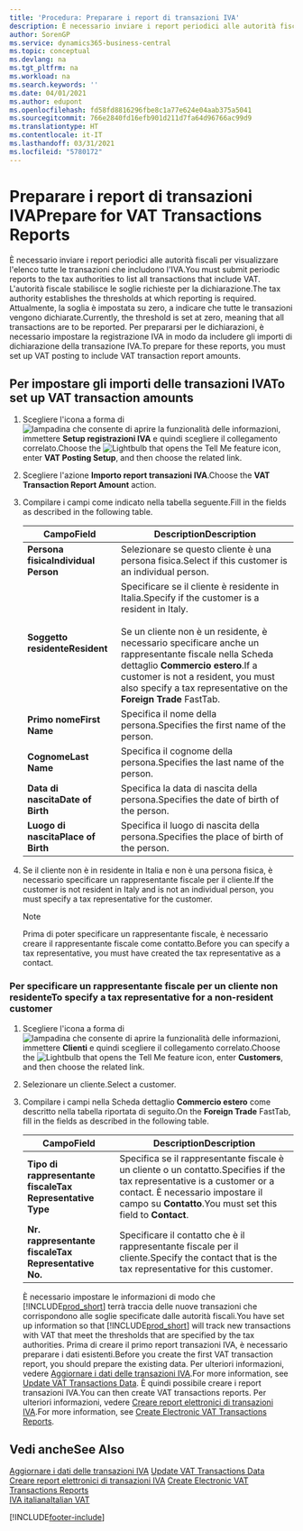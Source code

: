 ```yaml
---
title: 'Procedura: Preparare i report di transazioni IVA'
description: È necessario inviare i report periodici alle autorità fiscali per visualizzare l'elenco tutte le transazioni che includono l'IVA.
author: SorenGP
ms.service: dynamics365-business-central
ms.topic: conceptual
ms.devlang: na
ms.tgt_pltfrm: na
ms.workload: na
ms.search.keywords: ''
ms.date: 04/01/2021
ms.author: edupont
ms.openlocfilehash: fd58fd8816296fbe8c1a77e624e04aab375a5041
ms.sourcegitcommit: 766e2840fd16efb901d211d7fa64d96766ac99d9
ms.translationtype: HT
ms.contentlocale: it-IT
ms.lasthandoff: 03/31/2021
ms.locfileid: "5780172"
---
```

# <a name="prepare-for-vat-transactions-reports"></a><span data-ttu-id="11923-103">Preparare i report di transazioni IVA</span><span class="sxs-lookup"><span data-stu-id="11923-103">Prepare for VAT Transactions Reports</span></span>
<span data-ttu-id="11923-104">È necessario inviare i report periodici alle autorità fiscali per visualizzare l'elenco tutte le transazioni che includono l'IVA.</span><span class="sxs-lookup"><span data-stu-id="11923-104">You must submit periodic reports to the tax authorities to list all transactions that include VAT.</span></span> <span data-ttu-id="11923-105">L'autorità fiscale stabilisce le soglie richieste per la dichiarazione.</span><span class="sxs-lookup"><span data-stu-id="11923-105">The tax authority establishes the thresholds at which reporting is required.</span></span> <span data-ttu-id="11923-106">Attualmente, la soglia è impostata su zero, a indicare che tutte le transazioni vengono dichiarate.</span><span class="sxs-lookup"><span data-stu-id="11923-106">Currently, the threshold is set at zero, meaning that all transactions are to be reported.</span></span> <span data-ttu-id="11923-107">Per prepararsi per le dichiarazioni, è necessario impostare la registrazione IVA in modo da includere gli importi di dichiarazione della transazione IVA.</span><span class="sxs-lookup"><span data-stu-id="11923-107">To prepare for these reports, you must set up VAT posting to include VAT transaction report amounts.</span></span>  

## <a name="to-set-up-vat-transaction-amounts"></a><span data-ttu-id="11923-108">Per impostare gli importi delle transazioni IVA</span><span class="sxs-lookup"><span data-stu-id="11923-108">To set up VAT transaction amounts</span></span>  

1.  <span data-ttu-id="11923-109">Scegliere l'icona a forma di ![lampadina che consente di aprire la funzionalità delle informazioni](../../media/ui-search/search_small.png "Informazioni sull'operazione che si desidera eseguire"), immettere **Setup registrazioni IVA** e quindi scegliere il collegamento correlato.</span><span class="sxs-lookup"><span data-stu-id="11923-109">Choose the ![Lightbulb that opens the Tell Me feature](../../media/ui-search/search_small.png "Tell me what you want to do") icon, enter **VAT Posting Setup**, and then choose the related link.</span></span>  
2.  <span data-ttu-id="11923-110">Scegliere l'azione **Importo report transazioni IVA**.</span><span class="sxs-lookup"><span data-stu-id="11923-110">Choose the **VAT Transaction Report Amount** action.</span></span>  
3.  <span data-ttu-id="11923-111">Compilare i campi come indicato nella tabella seguente.</span><span class="sxs-lookup"><span data-stu-id="11923-111">Fill in the fields as described in the following table.</span></span>  

    |<span data-ttu-id="11923-112">Campo</span><span class="sxs-lookup"><span data-stu-id="11923-112">Field</span></span>|<span data-ttu-id="11923-113">Description</span><span class="sxs-lookup"><span data-stu-id="11923-113">Description</span></span>|  
    |------------------------------------|---------------------------------------|  
    |<span data-ttu-id="11923-114">**Persona fisica**</span><span class="sxs-lookup"><span data-stu-id="11923-114">**Individual Person**</span></span>|<span data-ttu-id="11923-115">Selezionare se questo cliente è una persona fisica.</span><span class="sxs-lookup"><span data-stu-id="11923-115">Select if this customer is an individual person.</span></span>|  
    |<span data-ttu-id="11923-116">**Soggetto residente**</span><span class="sxs-lookup"><span data-stu-id="11923-116">**Resident**</span></span>|<span data-ttu-id="11923-117">Specificare se il cliente è residente in Italia.</span><span class="sxs-lookup"><span data-stu-id="11923-117">Specify if the customer is a resident in Italy.</span></span><br /><br /> <span data-ttu-id="11923-118">Se un cliente non è un residente, è necessario specificare anche un rappresentante fiscale nella Scheda dettaglio **Commercio estero**.</span><span class="sxs-lookup"><span data-stu-id="11923-118">If a customer is not a resident, you must also specify a tax representative on the **Foreign Trade** FastTab.</span></span>|  
    |<span data-ttu-id="11923-119">**Primo nome**</span><span class="sxs-lookup"><span data-stu-id="11923-119">**First Name**</span></span>|<span data-ttu-id="11923-120">Specifica il nome della persona.</span><span class="sxs-lookup"><span data-stu-id="11923-120">Specifies the first name of the person.</span></span>|  
    |<span data-ttu-id="11923-121">**Cognome**</span><span class="sxs-lookup"><span data-stu-id="11923-121">**Last Name**</span></span>|<span data-ttu-id="11923-122">Specifica il cognome della persona.</span><span class="sxs-lookup"><span data-stu-id="11923-122">Specifies the last name of the person.</span></span>|  
    |<span data-ttu-id="11923-123">**Data di nascita**</span><span class="sxs-lookup"><span data-stu-id="11923-123">**Date of Birth**</span></span>|<span data-ttu-id="11923-124">Specifica la data di nascita della persona.</span><span class="sxs-lookup"><span data-stu-id="11923-124">Specifies the date of birth of the person.</span></span>|  
    |<span data-ttu-id="11923-125">**Luogo di nascita**</span><span class="sxs-lookup"><span data-stu-id="11923-125">**Place of Birth**</span></span>|<span data-ttu-id="11923-126">Specifica il luogo di nascita della persona.</span><span class="sxs-lookup"><span data-stu-id="11923-126">Specifies the place of birth of the person.</span></span>|  

3.  <span data-ttu-id="11923-127">Se il cliente non è in residente in Italia e non è una persona fisica, è necessario specificare un rappresentante fiscale per il cliente.</span><span class="sxs-lookup"><span data-stu-id="11923-127">If the customer is not resident in Italy and is not an individual person, you must specify a tax representative for the customer.</span></span>  

    > [!NOTE]  
    >  <span data-ttu-id="11923-128">Prima di poter specificare un rappresentante fiscale, è necessario creare il rappresentante fiscale come contatto.</span><span class="sxs-lookup"><span data-stu-id="11923-128">Before you can specify a tax representative, you must have created the tax representative as a contact.</span></span>  

### <a name="to-specify-a-tax-representative-for-a-non-resident-customer"></a><span data-ttu-id="11923-129">Per specificare un rappresentante fiscale per un cliente non residente</span><span class="sxs-lookup"><span data-stu-id="11923-129">To specify a tax representative for a non-resident customer</span></span>  

1.  <span data-ttu-id="11923-130">Scegliere l'icona a forma di ![lampadina che consente di aprire la funzionalità delle informazioni](../../media/ui-search/search_small.png "Informazioni sull'operazione che si desidera eseguire"), immettere **Clienti** e quindi scegliere il collegamento correlato.</span><span class="sxs-lookup"><span data-stu-id="11923-130">Choose the ![Lightbulb that opens the Tell Me feature](../../media/ui-search/search_small.png "Tell me what you want to do") icon, enter **Customers**, and then choose the related link.</span></span>  
2. <span data-ttu-id="11923-131">Selezionare un cliente.</span><span class="sxs-lookup"><span data-stu-id="11923-131">Select a customer.</span></span>
2.  <span data-ttu-id="11923-132">Compilare i campi nella Scheda dettaglio **Commercio estero** come descritto nella tabella riportata di seguito.</span><span class="sxs-lookup"><span data-stu-id="11923-132">On the **Foreign Trade** FastTab, fill in the fields as described in the following table.</span></span>  

    |<span data-ttu-id="11923-133">Campo</span><span class="sxs-lookup"><span data-stu-id="11923-133">Field</span></span>|<span data-ttu-id="11923-134">Description</span><span class="sxs-lookup"><span data-stu-id="11923-134">Description</span></span>|  
    |---------------------------------|---------------------------------------|  
    |<span data-ttu-id="11923-135">**Tipo di rappresentante fiscale**</span><span class="sxs-lookup"><span data-stu-id="11923-135">**Tax Representative Type**</span></span>|<span data-ttu-id="11923-136">Specifica se il rappresentante fiscale è un cliente o un contatto.</span><span class="sxs-lookup"><span data-stu-id="11923-136">Specifies if the tax representative is a customer or a contact.</span></span> <span data-ttu-id="11923-137">È necessario impostare il campo su **Contatto**.</span><span class="sxs-lookup"><span data-stu-id="11923-137">You must set this field to **Contact**.</span></span>|  
    |<span data-ttu-id="11923-138">**Nr. rappresentante fiscale**</span><span class="sxs-lookup"><span data-stu-id="11923-138">**Tax Representative No.**</span></span>|<span data-ttu-id="11923-139">Specificare il contatto che è il rappresentante fiscale per il cliente.</span><span class="sxs-lookup"><span data-stu-id="11923-139">Specify the contact that is the tax representative for this customer.</span></span>|  

    <span data-ttu-id="11923-140">È necessario impostare le informazioni di modo che [!INCLUDE[prod_short](../../includes/prod_short.md)] terrà traccia delle nuove transazioni che corrispondono alle soglie specificate dalle autorità fiscali.</span><span class="sxs-lookup"><span data-stu-id="11923-140">You have set up information so that [!INCLUDE[prod_short](../../includes/prod_short.md)] will track new transactions with VAT that meet the thresholds that are specified by the tax authorities.</span></span> <span data-ttu-id="11923-141">Prima di creare il primo report transazioni IVA, è necessario preparare i dati esistenti.</span><span class="sxs-lookup"><span data-stu-id="11923-141">Before you create the first VAT transaction report, you should prepare the existing data.</span></span> <span data-ttu-id="11923-142">Per ulteriori informazioni, vedere [Aggiornare i dati delle transazioni IVA](how-to-update-vat-transactions-data.md).</span><span class="sxs-lookup"><span data-stu-id="11923-142">For more information, see [Update VAT Transactions Data](how-to-update-vat-transactions-data.md).</span></span> <span data-ttu-id="11923-143">È quindi possibile creare i report transazioni IVA.</span><span class="sxs-lookup"><span data-stu-id="11923-143">You can then create VAT transactions reports.</span></span> <span data-ttu-id="11923-144">Per ulteriori informazioni, vedere [Creare report elettronici di transazioni IVA](how-to-create-electronic-vat-transactions-reports.md).</span><span class="sxs-lookup"><span data-stu-id="11923-144">For more information, see [Create Electronic VAT Transactions Reports](how-to-create-electronic-vat-transactions-reports.md).</span></span>

## <a name="see-also"></a><span data-ttu-id="11923-145">Vedi anche</span><span class="sxs-lookup"><span data-stu-id="11923-145">See Also</span></span>  
 <span data-ttu-id="11923-146">[Aggiornare i dati delle transazioni IVA](how-to-update-vat-transactions-data.md) </span><span class="sxs-lookup"><span data-stu-id="11923-146">[Update VAT Transactions Data](how-to-update-vat-transactions-data.md) </span></span>  
 <span data-ttu-id="11923-147">[Creare report elettronici di transazioni IVA](how-to-create-electronic-vat-transactions-reports.md) </span><span class="sxs-lookup"><span data-stu-id="11923-147">[Create Electronic VAT Transactions Reports](how-to-create-electronic-vat-transactions-reports.md) </span></span>  
 [<span data-ttu-id="11923-148">IVA italiana</span><span class="sxs-lookup"><span data-stu-id="11923-148">Italian VAT</span></span>](italian-vat.md)


[!INCLUDE[footer-include](../../includes/footer-banner.md)]